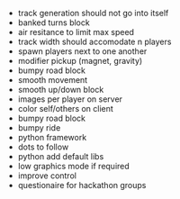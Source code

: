 * track generation should not go into itself
* banked turns block
* air resitance to limit max speed
* track width should accomodate n players
* spawn players next to one another
* modifier pickup (magnet, gravity)
* bumpy road block
* smooth movement
* smooth up/down block
* images per player on server
* color self/others on client
* bumpy road block
* bumpy ride
* python framework
* dots to follow
* python add default libs
* low graphics mode if required
* improve control
* questionaire for hackathon groups
